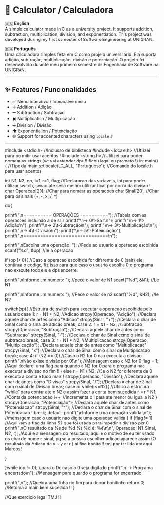 # 🧮 Calculator / Calculadora

🇺🇸 **English**  
A simple calculator made in C as a university project. It supports addition, subtraction, multiplication, division, and exponentiation. This project was developed during my first semester of Software Engineering at UNIGRAN.

🇧🇷 **Português**  
Uma calculadora simples feita em C como projeto universitário. Ela suporta adição, subtração, multiplicação, divisão e potenciação. O projeto foi desenvolvido durante meu primeiro semestre de Engenharia de Software na UNIGRAN.

---

## ✨ Features / Funcionalidades

- ✅ Menu interativo / Interactive menu
- ➕ Addition / Adição  
- ➖ Subtraction / Subtração  
- ✖️ Multiplication / Multiplicação  
- ➗ Division / Divisão  
- ⬆️ Exponentiation / Potenciação  
- 🌐 Support for accented characters using `locale.h`

---




#include <stdio.h> //Inclusao de biblioteca
#include <locale.h> //Utilizei para permitir usar acentos !
#include <string.h> //Utilizei para poder nomear as strings (vc vai entender dps !! ficou legal eu prometo !)
int main(){ //Tipo da main
  setlocale(LC_ALL, "Portuguese"); //Comando do locale.h para usar acentos

   int N1, N2, op, i=1, r=1, flag; //Declaracao das variaveis, int para poder utilizar switch, senao ate seria melhor utilizar float por conta da divisao !
   char Operacao[20]; //Char para nomear as operacoes
   char Sinal[20]; //Char para os sinais (+, -, x, /, ^)

   do{

   printf("\n========== OPERAÇÔES =========="); //Tabela com as operacoes incluindo a de sair
   printf("\n-> 0\t-Sair\n");
   printf("\n-> 1\t-Adição\n");
   printf("\n-> 2\t-Subtração\n");
   printf("\n-> 3\t-Multiplicação\n");
   printf("\n-> 4\t-Divisão\n");
   printf("\n-> 5\t-Potenciação");
   printf("\n==============================\n");

   printf("\nEscolha uma operação: "); //Pede ao usuario a operacao escolhida
   scanf("%d", &op); //le a operacao

   if (op != 0){ //Caso a operacao escolhida for diferente de 0 (sair) ele continua o codigo, fiz isso para que caso o usuario escolha 0 o programa nao execute todo ele e dps encerre.

   printf("\nInforme um numero: "); //pede o valor de N1
   scanf("%d", &N1); //Le N1

   printf("\nInforme um numero: "); //Pede o valor de n2
   scanf("%d", &N2); //le N2

   switch(op){ //Estrutra de switch para executar a operacao escolhida pelo usuario
      case 1:
         r = N1 + N2; //Adicao
         strcpy(Operacao, "Adição"); //Declara aquele char de antes como "Adicao"
         strcpy(Sinal, "+"); //Declara o char de Sinal como o sinal de adicao
         break;
      case 2:
         r = N1 - N2; //Subtracao
         strcpy(Operacao, "Subtração"); //Declara aquele char de antes como "Subtracao"
         strcpy(Sinal, "-"); //Declara o char de Sinal como o sinal de subtracao
         break;
      case 3:
         r = N1 * N2; //Multiplicacao
         strcpy(Operacao, "Multiplicação"); //Declara aquele char de antes como "Multiplicacao"
         strcpy(Sinal, "x"); //Declara o char de Sinal com o sinal de Multiplicacao
         break;
      case 4:
         if (N2 == 0){ //Caso o N2 for 0 nao executa a divisao
            printf("\nNão existe divisão por 0!\n"); //Mensagem caso o N2 for 0
            flag = 1; //Aqui declarei uma flag para quando o N2 for 0 para o programa nao executar a divisao no fim !!
         }
         else
            r = N1 / N2; //Se o N2 for diferente de 0 executa a conta e tudo mais !
            strcpy(Operacao, "Divisão"); //Declara aquele char de antes como "Divisao"
            strcpy(Sinal, "/"); //Declara o char de Sinal com o sinal de Divisao
         break;
      case 5:
         while(i<=N2){ //Utilizo a estrutura "while" para contar ate o N2 e assim fazer a conta bem sucedida
            r = r * N1; //Conta da potenciacao
            i++; //incrementa o i para ate menor ou igual a N2
         }
         strcpy(Operacao, "Potenciação"); //Declara aquele char de antes como "Potenciacao"
         strcpy(Sinal, "^"); //Declara o char de Sinal com o sinal de Potenciacao !
         break;
      default:
         printf("\nInforme uma operação valída!\n"); //mensagem caso o usuario nao digite uma operacao valida
   }
   if (flag != 1) //Aqui vem a flag da linha 52 que foi usada para impedir a divisao por 0
      printf("\nO resultado da %s de %d %s %d é: %d\n\n", Operacao, N1, Sinal, N2, r); //Aqui e a mensagem do resultado, aqui e o motivo de eu ter usado os char de nome e sinal, pq se a pessoa escolher adicao aparece assim (O resultado da Adicao de x + y e: r ) ai fica bonito !! tmj por ter lido ate aqui Marcos !

  }

   }while (op != 0); //para o Do caso o 0 seja digitado
   printf("\n--> Programa encerrado\n"); //Mensagem para quando o programa for encerrado !

   printf("\n"); //Quebra uma linha no fim para deixar bonitinho
   return 0; //Retorna a main bem sucedida !!
}

//Que exercicio legal TMJ !!








